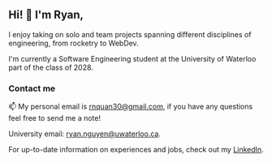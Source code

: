 ## Hi! 👋 I'm Ryan,

I enjoy taking on solo and team projects spanning different disciplines of engineering, from rocketry to WebDev.

I'm currently a Software Engineering student at the University of Waterloo part of the class of 2028.

### Contact me

📫 My personal email is [rnquan30@gmail.com](mailto:rnquan30@gmail.com), if you have any questions feel free to send me a note!

University email: [ryan.nguyen@uwaterloo.ca](mailto:ryan.nguyen@uwaterloo.ca).

For up-to-date information on experiences and jobs, check out my [LinkedIn](https://www.linkedin.com/in/aaron-m-becker/).
